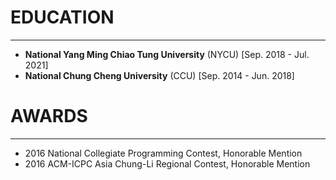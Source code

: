 # EDUCATION
---
- **National Yang Ming Chiao Tung University** (NYCU) [Sep. 2018 - Jul. 2021]
- **National Chung Cheng University** (CCU) [Sep. 2014 - Jun. 2018]

# AWARDS
---
- 2016 National Collegiate Programming Contest, Honorable Mention
- 2016 ACM-ICPC Asia Chung-Li Regional Contest, Honorable Mention